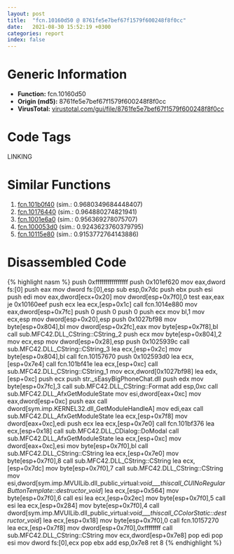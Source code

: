 ```yaml
---
layout: post
title:  "fcn.10160d50 @ 8761fe5e7bef67f1579f600248f8f0cc"
date:   2021-08-30 15:52:19 +0300
categories: report
index: false
---
```


# Generic Information
- **Function:** fcn.10160d50
- **Origin (md5):** 8761fe5e7bef67f1579f600248f8f0cc
- **VirusTotal:** [virustotal.com/gui/file/8761fe5e7bef67f1579f600248f8f0cc][virustotal_ref]

# Code Tags
<span class="tag" id="LINKING">LINKING</span>


# Similar Functions

1. [fcn.101b0f40][similar_1_ref] (sim.: 0.9680349684448407)
2. [fcn.10176440][similar_2_ref] (sim.: 0.964880274821941)
3. [fcn.1001e6a0][similar_3_ref] (sim.: 0.956369278075707)
4. [fcn.100053d0][similar_4_ref] (sim.: 0.9243623760379795)
5. [fcn.10115e80][similar_5_ref] (sim.: 0.9153772764143886)


# Disassembled Code

{% highlight nasm %}
push 0xffffffffffffffff
push 0x101ef620
mov eax,dword fs:[0]
push eax
mov dword fs:[0],esp
sub esp,0x7dc
push ebx
push esi
push edi
mov eax,dword[ecx+0x20]
mov dword[esp+0x7f0],0
test eax,eax
je 0x10160eef
push ecx
lea ecx,[esp+0x1c]
call fcn.1014e880
mov eax,dword[esp+0x7fc]
push 0
push 0
push 0
push ecx
mov bl,1
mov ecx,esp
mov dword[esp+0x20],esp
push 0x1027bf98
mov byte[esp+0x804],bl
mov dword[esp+0x2fc],eax
mov byte[esp+0x7f8],bl
call sub.MFC42.DLL_CString::CString_2
push ecx
mov byte[esp+0x804],2
mov ecx,esp
mov dword[esp+0x28],esp
push 0x1025939c
call sub.MFC42.DLL_CString::CString_3
lea ecx,[esp+0x2c]
mov byte[esp+0x804],bl
call fcn.10157670
push 0x102593d0
lea ecx,[esp+0x7e4]
call fcn.101bf41e
lea ecx,[esp+0xc]
call sub.MFC42.DLL_CString::CString_1
mov ecx,dword[0x1027bf98]
lea edx,[esp+0xc]
push ecx
push str._sEasyBigPhoneChat.dll
push edx
mov byte[esp+0x7fc],3
call sub.MFC42.DLL_CString::Format
add esp,0xc
call sub.MFC42.DLL_AfxGetModuleState
mov esi,dword[eax+0xc]
mov eax,dword[esp+0xc]
push eax
call dword[sym.imp.KERNEL32.dll_GetModuleHandleA]
mov edi,eax
call sub.MFC42.DLL_AfxGetModuleState
lea ecx,[esp+0x7f8]
mov dword[eax+0xc],edi
push ecx
lea ecx,[esp+0x7e0]
call fcn.101bf376
lea ecx,[esp+0x18]
call sub.MFC42.DLL_CDialog::DoModal
call sub.MFC42.DLL_AfxGetModuleState
lea ecx,[esp+0xc]
mov dword[eax+0xc],esi
mov byte[esp+0x7f0],bl
call sub.MFC42.DLL_CString::CString
lea ecx,[esp+0x7e0]
mov byte[esp+0x7f0],8
call sub.MFC42.DLL_CString::CString
lea ecx,[esp+0x7dc]
mov byte[esp+0x7f0],7
call sub.MFC42.DLL_CString::CString
mov esi,dword[sym.imp.MVUILib.dll_public_virtual:_void___thiscall_CUINoRegularButtonTemplate::destructor_void_]
lea ecx,[esp+0x564]
mov byte[esp+0x7f0],6
call esi
lea ecx,[esp+0x2ec]
mov byte[esp+0x7f0],5
call esi
lea ecx,[esp+0x284]
mov byte[esp+0x7f0],4
call dword[sym.imp.MVUILib.dll_public_virtual:_void___thiscall_CColorStatic::destructor_void_]
lea ecx,[esp+0x18]
mov byte[esp+0x7f0],0
call fcn.10157270
lea ecx,[esp+0x7f8]
mov dword[esp+0x7f0],0xffffffff
call sub.MFC42.DLL_CString::CString
mov ecx,dword[esp+0x7e8]
pop edi
pop esi
mov dword fs:[0],ecx
pop ebx
add esp,0x7e8
ret 8
{% endhighlight %}


[similar_1_ref]: /report/fcn.101b0f40@8761fe5e7bef67f1579f600248f8f0cc
[similar_2_ref]: /report/fcn.10176440@8761fe5e7bef67f1579f600248f8f0cc
[similar_3_ref]: /report/fcn.1001e6a0@8761fe5e7bef67f1579f600248f8f0cc
[similar_4_ref]: /report/fcn.100053d0@8761fe5e7bef67f1579f600248f8f0cc
[similar_5_ref]: /report/fcn.10115e80@8761fe5e7bef67f1579f600248f8f0cc
[virustotal_ref]: https://www.virustotal.com/gui/file/8761fe5e7bef67f1579f600248f8f0cc
